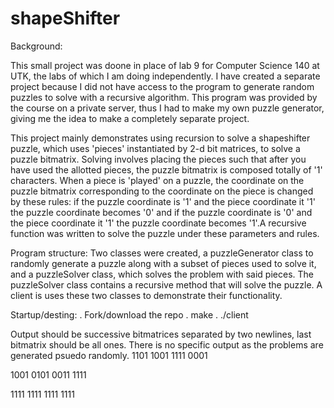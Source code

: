 # shapeShifter

Background: 

This small project was doone in place of lab 9 for Computer Science 140 at UTK, the labs of which I am doing independently.
I have created a separate project because I did not have access to the program to generate random puzzles to solve with a recursive algorithm.
This program was provided by the course on a private server, thus I had to make my own puzzle generator, giving me the idea to make
a completely separate project.

This project mainly demonstrates using recursion to solve a shapeshifter puzzle, which uses 'pieces' instantiated by 2-d bit matrices, to 
solve a puzzle bitmatrix. Solving involves placing the pieces such that after you have used the allotted pieces, the puzzle bitmatrix
is composed totally of '1' characters. When a piece is 'played' on a puzzle, the coordinate on the puzzle bitmatrix corresponding
to the coordinate on the piece is changed by these rules: if the puzzle coordinate is '1' and the piece coordinate it '1' the puzzle 
coordinate becomes '0' and if the puzzle coordinate is '0' and the piece coordinate it '1' the puzzle coordinate becomes '1'.A recursive
function was written to solve the puzzle under these parameters and rules.

Program structure:
Two classes were created, a puzzleGenerator class to randomly generate a puzzle along with a subset of pieces used to solve it,
and a puzzleSolver class, which solves the problem with said pieces. The puzzleSolver class contains a recursive method that
will solve the puzzle. A client is uses these two classes to demonstrate their functionality.

Startup/desting:
. Fork/download the repo
. make
. ./client

Output should be successive bitmatrices separated by two newlines, last bitmatrix should be all ones. 
There is no specific output as the problems are generated psuedo randomly.
1101
1001
1111
0001

1001
0101
0011
1111

1111
1111
1111
1111
